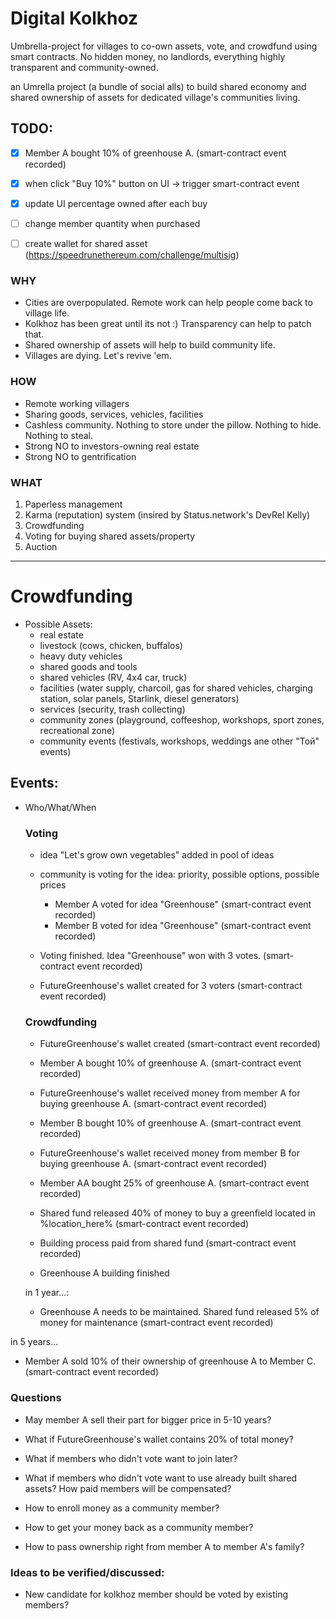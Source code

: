 # Digital Kolkhoz

Umbrella-project for villages to co-own assets, vote, and crowdfund using smart contracts. No hidden money, no landlords, everything highly transparent and community-owned.

an Umrella project (a bundle of social alls) to build shared economy and shared ownership of assets for dedicated village's communities living.

## TODO:
- [x] Member A bought 10% of greenhouse A. (smart-contract event recorded)
- [x] when click "Buy 10%" button on UI -> trigger smart-contract event
- [x] update UI percentage owned after each buy
- [ ] change member quantity when purchased
- [ ] create wallet for shared asset (https://speedrunethereum.com/challenge/multisig)


### WHY
- Cities are overpopulated. Remote work can help people come back to village life.
- Kolkhoz has been great until its not :) Transparency can help to patch that.
- Shared ownership of assets will help to build community life.
- Villages are dying. Let's revive 'em.

### HOW
- Remote working villagers
- Sharing goods, services, vehicles, facilities
- Cashless community. Nothing to store under the pillow. Nothing to hide. Nothing to steal.
- Strong NO to investors-owning real estate 
- Strong NO to gentrification

### WHAT

1. Paperless management
2. Karma (reputation) system (insired by Status.network's DevRel Kelly)
3. Crowdfunding
4. Voting for buying shared assets/property
5. Auction

---

# Crowdfunding
  - Possible Assets:
    - real estate
    - livestock (cows, chicken, buffalos)
    - heavy duty vehicles
    - shared goods and tools
    - shared vehicles (RV, 4x4 car, truck)
    - facilities (water supply, charcoil, gas for shared vehicles, charging station, solar panels, Starlink, diesel generators)
    - services (security, trash collecting)
    - community zones (playground, coffeeshop, workshops, sport zones, recreational zone)
    - community events (festivals, workshops, weddings ane other "Toй" events)


## Events:
- Who/What/When
  ### Voting
  - idea "Let's grow own vegetables" added in pool of ideas 
  - community is voting for the idea: priority, possible options, possible prices
    - Member A voted for idea "Greenhouse" (smart-contract event recorded)
    - Member B voted for idea "Greenhouse" (smart-contract event recorded)

  - Voting finished. Idea "Greenhouse" won with 3 votes. (smart-contract event recorded)
  - FutureGreenhouse's wallet created for 3 voters (smart-contract event recorded)

  ### Crowdfunding
  - FutureGreenhouse's wallet created (smart-contract event recorded)
  - Member A bought 10% of greenhouse A. (smart-contract event recorded)
  - FutureGreenhouse's wallet received money from member A for buying greenhouse A. (smart-contract event recorded)

  - Member B bought 10% of greenhouse A. (smart-contract event recorded)
  - FutureGreenhouse's wallet received money from member B for buying greenhouse A. (smart-contract event recorded)
  - Member AA bought 25% of greenhouse A. (smart-contract event recorded)


  - Shared fund released 40% of money to buy a greenfield located in %location_here% (smart-contract event recorded)
  - Building process paid from shared fund (smart-contract event recorded)
  - Greenhouse A building finished



  in 1 year...:
  - Greenhouse A needs to be maintained. Shared fund released 5% of money for maintenance (smart-contract event recorded)





in 5 years...
  - Member A sold 10% of their ownership of greenhouse A to Member C. (smart-contract event recorded)



### Questions
  - May member A sell their part for bigger price in 5-10 years?
  - What if FutureGreenhouse's wallet contains 20% of total money?
  - What if members who didn't vote want to join later?
  - What if members who didn't vote want to use already built shared assets? How paid members will be compensated?

  - How to enroll money as a community member?
  - How to get your money back as a community member? 
  - How to pass ownership right from member A to member A's family?


### Ideas to be verified/discussed:
  - New candidate for kolkhoz member should be voted by existing members?
